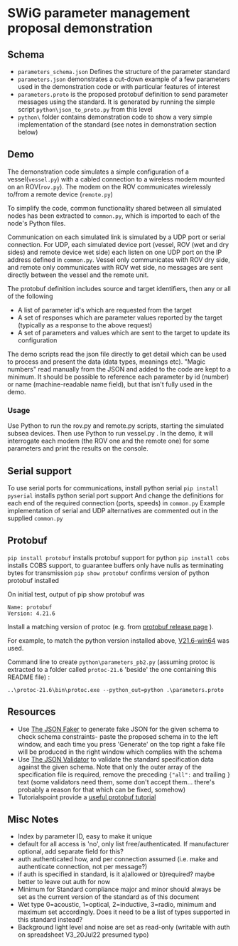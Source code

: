# SWiG parameter management proposal demonstration

## Schema
* `parameters_schema.json` Defines the structure of the parameter standard
* `parameters.json` demonstrates a cut-down example of a few parameters used in the demonstration code or with particular features of interest
* `parameters.proto` is the proposed protobuf definition to send parameter messages using the standard. It is generated by running the simple script `python\json_to_proto.py` from this level
* `python\` folder contains demonstration code to show a very simple implementation of the standard (see notes in demonstration section below)

## Demo
The demonstration code simulates a simple configuration of a vessel(`vessel.py`) with a cabled connection to a wireless modem mounted on an ROV(`rov.py`). The modem on the ROV communicates wirelessly to/from a remote device (`remote.py`)

To simplify the code, common functionality shared between all simulated nodes has been extracted to `common.py`, which is imported to each of the node's Python files.

Communication on each simulated link is simulated by a UDP port or serial connection. For UDP, each simulated device port (vessel, ROV (wet and dry sides) and remote device wet side) each listen on one UDP port on the IP address defined in `common.py`. Vessel only communicates with ROV dry side, and remote only communicates with ROV wet side, no messages are sent directly between the vessel and the remote unit.

The protobuf definition includes source and target identifiers, then any or all of the following
* A list of parameter id's which are requested from the target
* A set of responses which are parameter values reported by the target (typically as a response to the above request)
* A set of parameters and values which are sent to the target to update its configuration

The demo scripts read the json file directly to get detail which can be used to process and present the data (data types, meanings etc). "Magic numbers" read manually from the JSON and added to the code are kept to a minimum. It should be possible to reference each parameter by id (number) or name (machine-readable name field), but that isn't fully used in the demo.

### Usage
Use Python to run the rov.py and remote.py scripts, starting the simulated subsea devices.
Then use Python to run vessel.py . In the demo, it will interrogate each modem (the ROV one and the remote one) for some parameters and print the results on the console.

## Serial support
To use serial ports for communications, install python serial
`pip install pyserial` installs python serial port support
And change the definitions for each end of the required connection (ports, speeds) in `common.py`
Example implementation of serial and UDP alternatives are commented out in the supplied `common.py`

## Protobuf
`pip install protobuf` installs protobuf support for python
`pip install cobs` installs COBS support, to guarantee buffers only have nulls as terminating bytes for transmission
`pip show protobuf` confirms version of python protobuf installed 

On initial test, output of pip show protobuf was
```
Name: protobuf
Version: 4.21.6
```

Install a matching version of protoc (e.g. from [protobuf release page](https://github.com/protocolbuffers/protobuf/releases) ).

For example, to match the python version installed above, [V21.6-win64](https://github.com/protocolbuffers/protobuf/releases/download/v21.6/protoc-21.6-win64.zip) was used.

Command line to create `python\parameters_pb2.py` (assuming protoc is extracted to a folder called `protoc-21.6` 'beside' the one containing this README file) :
```
..\protoc-21.6\bin\protoc.exe --python_out=python .\parameters.proto
```

## Resources
- Use [The JSON Faker](https://json-schema-faker.js.org/) to generate fake JSON for the given schema to check schema constraints- paste the proposed schema in to the left window, and each time you press 'Generate' on the top right a fake file will be produced in the right window which complies with the schema
- Use [The JSON Validator](https://www.jsonschemavalidator.net/) to validate the standard specification data against the given schema. Note that only the outer array of the specification file is required, remove the preceding `{"all":` and trailing `}` text (some validators need them, some don't accept them... there's probably a reason for that which can be fixed, somehow)
- Tutorialspoint provide a [useful protobuf tutorial](https://www.tutorialspoint.com/protobuf/index.htm)

## Misc Notes
- Index by parameter ID, easy to make it unique
- default for all access is 'no', only list free/authenticated. If manufacturer optional, add separate field for this?
- auth authenticated how, and per connection assumed (i.e. make and authenticate connection, not per message?)
- if auth is specified in standard, is it a)allowed or b)required? maybe better to leave out auth for now
- Minimum for Standard compliance major and minor should always be set as the current version of the standard as of this document
- Wet type 0=acoustic, 1=optical, 2=inductive, 3=radio, minimum and maximum set accordingly. Does it need to be a list of types supported in this standard instead?
- Background light level and noise are set as read-only (writable with auth on spreadsheet V3_20Jul22 presumed typo)

